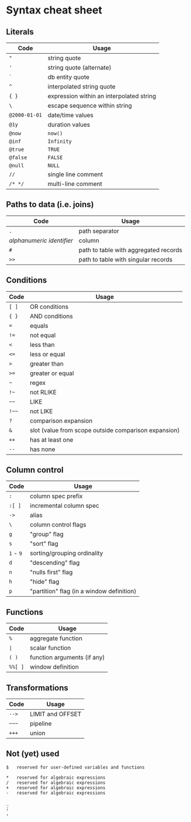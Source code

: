 # Syntax cheat sheet

## Literals

| Code          | Usage |
| --            | -- |
| `"`           | string quote |
| `'`           | string quote (alternate) |
| `` ` ``       | db entity quote |
| `^`           | interpolated string quote |
| `{ }`         | expression within an interpolated string |
| `\`           | escape sequence within string |
| `@2000-01-01` | date/time values |
| `@1y`         | duration values |
| `@now`        | `now()` |
| `@inf`        | `Infinity` |
| `@true`       | `TRUE` |
| `@false`      | `FALSE` |
| `@null`       | `NULL` |
| `//`          | single line comment |
| `/* */`       | multi-line comment |

## Paths to data (i.e. joins)

| Code   | Usage |
| --     | -- |
| `.`                       | path separator |
| _alphanumeric identifier_ | column |
| `#`                       | path to table with aggregated records |
| `>>`                      | path to table with singular records |

## Conditions

| Code   | Usage |
| --     | -- |
| `[ ]` | OR conditions |
| `{ }` | AND conditions |
| `=`   | equals |
| `!=`  | not equal |
| `<`   | less than |
| `<=`  | less or equal |
| `>`   | greater than |
| `>=`  | greater or equal |
| `~`   | regex |
| `!~`  | not RLIKE |
| `~~`  | LIKE |
| `!~~` | not LIKE |
| `?`   | comparison expansion |
| `&`   | slot (value from scope outside comparison expansion) |
| `++`  | has at least one |
| `--`  | has none |

## Column control

| Code      | Usage |
| --        | -- |
| `:`       | column spec prefix |
| `:[ ]`    | incremental column spec |
| `->`      |  alias |
| `\`       | column control flags |
| `g`       | "group" flag |
| `s`       | "sort" flag |
| `1` - `9` | sorting/grouping ordinality |
| `d`       | "descending" flag |
| `n`       | "nulls first" flag |
| `h`       | "hide" flag |
| `p`       | "partition" flag (in a window definition) |

## Functions

| Code    | Usage |
| --      | -- |
| `%`     | aggregate function |
| `∣`     | scalar function |
| `( )`   | function arguments (if any) |
| `%%[ ]` | window definition |

## Transformations

| Code   | Usage |
| --     | -- |
| `-->` | LIMIT and OFFSET |
| `~~~` | pipeline |
| `+++` | union |

## Not (yet) used

```
$   reserved for user-defined variables and functions

*   reserved for algebraic expressions
/   reserved for algebraic expressions
+   reserved for algebraic expressions
-   reserved for algebraic expressions

_
;
,
```